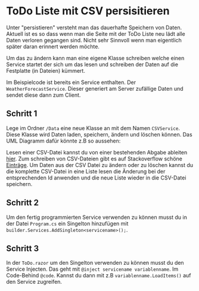 # ToDo Liste mit CSV persisitieren

Unter "persistieren" versteht man das dauerhafte Speichern von Daten. Aktuell ist es so dass wenn man die Seite mit der ToDo Liste neu lädt alle Daten verloren gegangen sind. Nicht sehr Sinnvoll wenn man eigentlich später daran erinnert werden möchte. 

Um das zu ändern kann man eine eigene Klasse schreiben welche einen Service startet der sich um das lesen und schreiben der Daten auf die Festplatte (in Dateien) kümmert. 

Im Beispielcode ist bereits ein Service enthalten. Der `WeatherForecastService`. Dieser generiert am Server zufällige Daten und sendet diese dann zum Client. 

## Schritt 1

Lege im Ordner `/Data` eine neue Klasse an mit dem Namen `CSVService`. Diese Klasse wird Daten laden, speichern, ändern und löschen können. Das UML Diagramm dafür könnte z.B so aussehen:

<!--

class TodoItem
{
    public int Id { get; set; }
    public string? Title { get; set; }
    public bool IsDone { get; set; }
}


class CSVService {
  - List<TodoItem> LoadItems()
  - bool StoreNewItem(TodoItem item)
  - bool DeleteOneItem(int id)
  - bool UpdateOneItem(TodoItem item)
}

@enduml
-->

Lesen einer CSV-Datei kannst du von einer bestehenden Abgabe ableiten [hier](https://github.com/maximiliankraft/WienerLinienEchtzeitdaten/blob/main/WienerLinienEchtzeitdaten/Program.cs#L12). Zum schreiben von CSV-Dateien gibt es auf Stackoverflow schöne [Einträge](https://stackoverflow.com/a/18757340). Um Daten aus der CSV Datei zu ändern oder zu löschen kannst du die komplette CSV-Datei in eine Liste lesen die Änderung bei der entsprechenden Id anwenden und die neue Liste wieder in die CSV-Datei speichern.


## Schritt 2

Um den fertig programmierten Service verwenden zu können musst du in der Datei `Program.cs` ein Singelton hinzufügen mit `builder.Services.AddSingleton<servicename>();`. 

## Schritt 3

In der `ToDo.razor` um den Singelton verwenden zu können musst du den Service Injecten. Das geht mit `@inject servicename variablenname`. Im Code-Behind `@code`. Kannst du dann mit z.B `variablenname.LoadItems()` auf den Service zugreifen.

